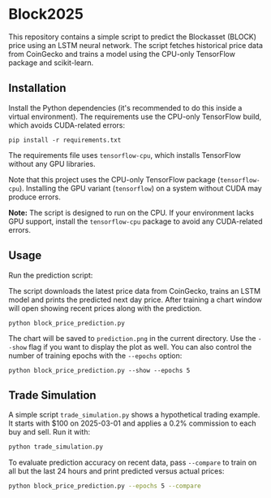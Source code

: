 # Block2025

This repository contains a simple script to predict the Blockasset (BLOCK) price using an LSTM neural network. The script fetches historical price data from CoinGecko and trains a model using the CPU-only TensorFlow package and scikit-learn.

## Installation

Install the Python dependencies (it's recommended to do this inside a virtual environment). The requirements use the CPU-only TensorFlow build, which avoids CUDA-related errors:

```
pip install -r requirements.txt
```
The requirements file uses `tensorflow-cpu`, which installs TensorFlow without any GPU libraries.

Note that this project uses the CPU-only TensorFlow package (`tensorflow-cpu`). Installing the GPU variant (`tensorflow`) on a system without CUDA may produce errors.

**Note:** The script is designed to run on the CPU. If your environment
lacks GPU support, install the `tensorflow-cpu` package to avoid any
CUDA-related errors.

## Usage

Run the prediction script:

The script downloads the latest price data from CoinGecko, trains an LSTM model and prints the predicted next day price. After training a chart window will open showing recent prices along with the prediction.

```
python block_price_prediction.py
```

The chart will be saved to `prediction.png` in the current directory. Use the
`--show` flag if you want to display the plot as well. You can also control the
number of training epochs with the `--epochs` option:

```
python block_price_prediction.py --show --epochs 5

```

## Trade Simulation

A simple script `trade_simulation.py` shows a hypothetical trading example. It starts with $100 on 2025-03-01 and applies a 0.2% commission to each buy and sell. Run it with:

```bash
python trade_simulation.py
```

To evaluate prediction accuracy on recent data, pass `--compare` to train on
all but the last 24 hours and print predicted versus actual prices:

```bash
python block_price_prediction.py --epochs 5 --compare
```

